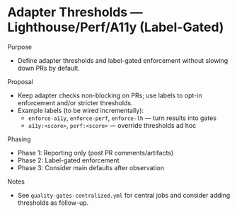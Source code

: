 # Adapter Thresholds — Lighthouse/Perf/A11y (Label-Gated)

Purpose
- Define adapter thresholds and label-gated enforcement without slowing down PRs by default.

Proposal
- Keep adapter checks non-blocking on PRs; use labels to opt-in enforcement and/or stricter thresholds.
- Example labels (to be wired incrementally):
  - `enforce-a11y`, `enforce-perf`, `enforce-lh` — turn results into gates
  - `a11y:<score>`, `perf:<score>` — override thresholds ad hoc

Phasing
- Phase 1: Reporting only (post PR comments/artifacts)
- Phase 2: Label-gated enforcement
- Phase 3: Consider main defaults after observation

Notes
- See `quality-gates-centralized.yml` for central jobs and consider adding thresholds as follow-up.

